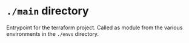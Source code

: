 # `./main` directory

Entrypoint for the terraform project.
Called as module from the various environments in the `./envs` directory.
